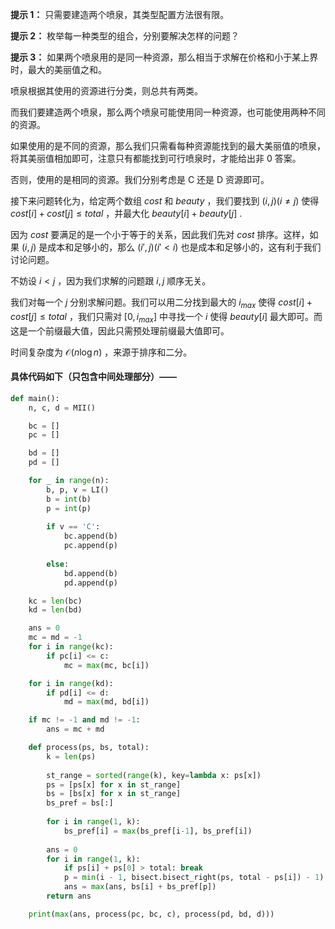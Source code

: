 **提示 1：** 只需要建造两个喷泉，其类型配置方法很有限。

**提示 2：** 枚举每一种类型的组合，分别要解决怎样的问题？

**提示 3：** 如果两个喷泉用的是同一种资源，那么相当于求解在价格和小于某上界时，最大的美丽值之和。

喷泉根据其使用的资源进行分类，则总共有两类。

而我们要建造两个喷泉，那么两个喷泉可能使用同一种资源，也可能使用两种不同的资源。

如果使用的是不同的资源，那么我们只需看每种资源能找到的最大美丽值的喷泉，将其美丽值相加即可，注意只有都能找到可行喷泉时，才能给出非 $0$ 答案。

否则，使用的是相同的资源。我们分别考虑是 C 还是 D 资源即可。

接下来问题转化为，给定两个数组 $cost$ 和 $beauty$ ，我们要找到 $(i,j)(i\neq j)$ 使得 $cost[i]+cost[j]\leq total$ ，并最大化 $beauty[i]+beauty[j]$ .

因为 $cost$ 要满足的是一个小于等于的关系，因此我们先对 $cost$ 排序。这样，如果 $(i, j)$ 是成本和足够小的，那么 $(i',j) (i'\lt i)$ 也是成本和足够小的，这有利于我们讨论问题。

不妨设 $i\lt j$ ，因为我们求解的问题跟 $i,j$ 顺序无关。

我们对每一个 $j$ 分别求解问题。我们可以用二分找到最大的 $i_{max}$ 使得 $cost[i]+cost[j]\leq total$ ，我们只需对 $[0,i_{max}]$ 中寻找一个 $i$ 使得 $beauty[i]$ 最大即可。而这是一个前缀最大值，因此只需预处理前缀最大值即可。

时间复杂度为 $\mathcal{O}(n\log n)$ ，来源于排序和二分。

#### 具体代码如下（只包含中间处理部分）——

```Python []
def main():
    n, c, d = MII()

    bc = []
    pc = []

    bd = []
    pd = []

    for _ in range(n):
        b, p, v = LI()
        b = int(b)
        p = int(p)
        
        if v == 'C':
            bc.append(b)
            pc.append(p)
        
        else:
            bd.append(b)
            pd.append(p)

    kc = len(bc)
    kd = len(bd)

    ans = 0
    mc = md = -1
    for i in range(kc):
        if pc[i] <= c:
            mc = max(mc, bc[i])

    for i in range(kd):
        if pd[i] <= d:
            md = max(md, bd[i])

    if mc != -1 and md != -1:
        ans = mc + md

    def process(ps, bs, total):
        k = len(ps)
        
        st_range = sorted(range(k), key=lambda x: ps[x])
        ps = [ps[x] for x in st_range]
        bs = [bs[x] for x in st_range]
        bs_pref = bs[:]
        
        for i in range(1, k):
            bs_pref[i] = max(bs_pref[i-1], bs_pref[i])
        
        ans = 0
        for i in range(1, k):
            if ps[i] + ps[0] > total: break
            p = min(i - 1, bisect.bisect_right(ps, total - ps[i]) - 1)
            ans = max(ans, bs[i] + bs_pref[p])
        return ans

    print(max(ans, process(pc, bc, c), process(pd, bd, d)))
```
